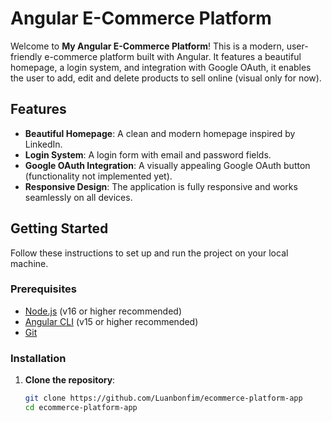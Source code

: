 # Angular E-Commerce Platform

Welcome to **My Angular E-Commerce Platform**! This is a modern, user-friendly e-commerce platform built with Angular. It features a beautiful homepage, a login system, and integration with Google OAuth, it enables the user to add, edit and delete products to sell online (visual only for now).

## Features

- **Beautiful Homepage**: A clean and modern homepage inspired by LinkedIn.
- **Login System**: A login form with email and password fields.
- **Google OAuth Integration**: A visually appealing Google OAuth button (functionality not implemented yet).
- **Responsive Design**: The application is fully responsive and works seamlessly on all devices.


## Getting Started

Follow these instructions to set up and run the project on your local machine.

### Prerequisites

- [Node.js](https://nodejs.org/) (v16 or higher recommended)
- [Angular CLI](https://angular.io/cli) (v15 or higher recommended)
- [Git](https://git-scm.com/)

### Installation

1. **Clone the repository**:
   ```bash
   git clone https://github.com/Luanbonfim/ecommerce-platform-app
   cd ecommerce-platform-app